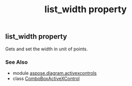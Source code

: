 ﻿---
title: list_width property
second_title: Aspose.Diagram for Python via .NET API References
description: 
type: docs
weight: 250
url: /python-net/aspose.diagram.activexcontrols/comboboxactivexcontrol/list_width/
is_root: false
---

## list_width property


Gets and set the width in unit of points.

### See Also
* module [aspose.diagram.activexcontrols](../../)
* class [ComboBoxActiveXControl](/diagram/python-net/aspose.diagram.activexcontrols/comboboxactivexcontrol)
